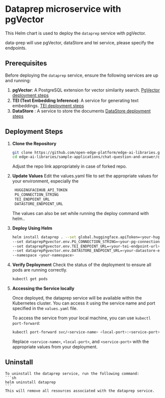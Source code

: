 # Dataprep microservice with pgVector

This Helm chart is used to deploy the `dataprep` service with pgVector.

data-prep will use pgVector, dataStore and tei service, please specify the endpoints.

## Prerequisites

Before deploying the `dataprep` service, ensure the following services are up and running:

1. **pgVector**: A PostgreSQL extension for vector similarity search. [PgVector deployment steps](../pgvector/README.md)
2. **TEI (Text Embedding Inference)**: A service for generating text embeddings. [TEI deployment steps](../tei/README.MD)
3. **DataStore** : A service to store the documents [DataStore deployment steps](../datastore/README.md)

## Deployment Steps

1. **Clone the Repository**

   ```sh
   git clone https://github.com/open-edge-platform/edge-ai-libraries.git edge-ai-libraries
   cd edge-ai-libraries/sample-applications/chat-question-and-answer/chart/subchart/dataprep
   ```
   Adjust the repo link appropriately in case of forked repo.

2. **Update Values**
    Edit the values.yaml file to set the appropriate values for your environment, especially the
    ```sh
     HUGGINGFACEHUB_API_TOKEN
     PG_CONNECTION_STRING
     TEI_ENDPOINT_URL 
     DATASTORE_ENDPOINT_URL
    ```
    The values can also be set while running the deploy command with helm..

3. **Deploy Using Helm**

    ```sh   
    helm install dataprep . --set global.huggingface.apiToken=<your-huggingface-token> \
    --set dataprepPgvector.env.PG_CONNECTION_STRING=<your-pg-connection-string> \
    --set dataprepPgvector.env.TEI_ENDPOINT_URL=<your-tei-endpoint-url> \
    --set dataprepPgvector.env.DATASTORE_ENDPOINT_URL=<your-datastore-endpoint-url> \
    --namespace <your-namespace>
    ```
4. **Verify Deployment**
    Check the status of the deployment to ensure all pods are running correctly.
    ```sh
    kubectl get pods
    ```
5. **Accessing the Service locally**

    Once deployed, the dataprep service will be available within the Kubernetes cluster. You can access it using the service name and port specified in the `values.yaml` file.

    To access the service from your local machine, you can use `kubectl port-forward`:

    ```sh
    kubectl port-forward svc/<service-name> <local-port>:<service-port>
    ```
    Replace `<service-name>`, `<local-port>`, and `<service-port>` with the appropriate values from your deployment.
    
## Uninstall ##
    To uninstall the dataprep service, run the following command:
    ```sh
    helm uninstall dataprep
    ```
    This will remove all resources associated with the dataprep service.